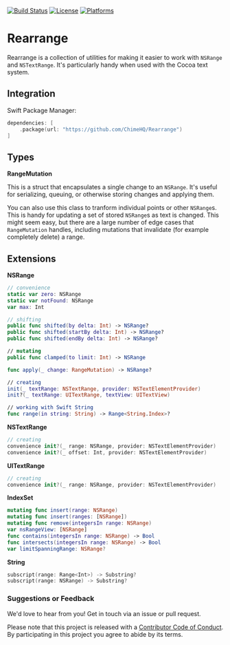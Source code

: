 [![Build Status][build status badge]][build status]
[![License][license badge]][license]
[![Platforms][platforms badge]][platforms]

# Rearrange

Rearrange is a collection of utilities for making it easier to work with `NSRange` and `NSTextRange`. It's particularly handy when used with the Cocoa text system.

## Integration

Swift Package Manager:

```swift
dependencies: [
    .package(url: "https://github.com/ChimeHQ/Rearrange")
]
```

## Types

**RangeMutation**

This is a struct that encapsulates a single change to an `NSRange`. It's useful for serializing, queuing, or otherwise storing changes and applying them.

You can also use this class to tranform individual points or other `NSRange`s. This is handy for updating a set of stored `NSRange`s as text is changed. This might seem easy, but there are a large number of edge cases that `RangeMutation` handles, including mutations that invalidate (for example completely delete) a range. 

## Extensions

**NSRange**

```swift
// convenience
static var zero: NSRange
static var notFound: NSRange
var max: Int

// shifting
public func shifted(by delta: Int) -> NSRange?
public func shifted(startBy delta: Int) -> NSRange?
public func shifted(endBy delta: Int) -> NSRange?

// mutating
public func clamped(to limit: Int) -> NSRange

func apply(_ change: RangeMutation) -> NSRange?

// creating
init(_ textRange: NSTextRange, provider: NSTextElementProvider)
init?(_ textRange: UITextRange, textView: UITextView)

// working with Swift String
func range(in string: String) -> Range<String.Index>?
```

**NSTextRange**

```swift
// creating
convenience init?(_ range: NSRange, provider: NSTextElementProvider)
convenience init?(_ offset: Int, provider: NSTextElementProvider)
```

**UITextRange**

```swift
// creating
convenience init?(_ range: NSRange, provider: NSTextElementProvider)
```

**IndexSet**

```swift
mutating func insert(range: NSRange)
mutating func insert(ranges: [NSRange])
mutating func remove(integersIn range: NSRange)
var nsRangeView: [NSRange]
func contains(integersIn range: NSRange) -> Bool
func intersects(integersIn range: NSRange) -> Bool
var limitSpanningRange: NSRange?
```

**String**

```Swift
subscript(range: Range<Int>) -> Substring?
subscript(range: NSRange) -> Substring?
```

### Suggestions or Feedback

We'd love to hear from you! Get in touch via an issue or pull request.

Please note that this project is released with a [Contributor Code of Conduct](CODE_OF_CONDUCT.md). By participating in this project you agree to abide by its terms.

[build status]: https://github.com/ChimeHQ/Rearrange/actions
[build status badge]: https://github.com/ChimeHQ/Rearrange/workflows/CI/badge.svg
[license]: https://opensource.org/licenses/BSD-3-Clause
[license badge]: https://img.shields.io/github/license/ChimeHQ/Rearrange
[platforms]: https://swiftpackageindex.com/ChimeHQ/Rearrange
[platforms badge]: https://img.shields.io/endpoint?url=https%3A%2F%2Fswiftpackageindex.com%2Fapi%2Fpackages%2FChimeHQ%2FRearrange%2Fbadge%3Ftype%3Dplatforms
